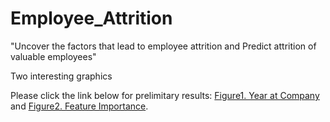 # Employee_Attrition
"Uncover the factors that lead to employee attrition and Predict attrition of valuable employees"

Two interesting graphics

Please click the link below for prelimitary results: [Figure1. Year at Company](https://nkuwangyuan.github.io/Employee_Attrition/Feature_Importance.png) and [Figure2. Feature Importance](https://nkuwangyuan.github.io/Employee_Attrition/Year_At_Work.png).
